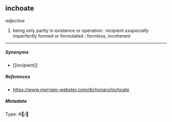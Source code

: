 ## inchoate  # 

_adjective_

1. being only partly in existence or operation : incipient
   _esspecially_ imperfectly formed or formulated : formless, incoherent

___

##### Synonyms

-  [[incipient]]

##### References 

- https://www.merriam-webster.com/dictionary/inchoate

##### Metadata

Type: #💬/💬 
